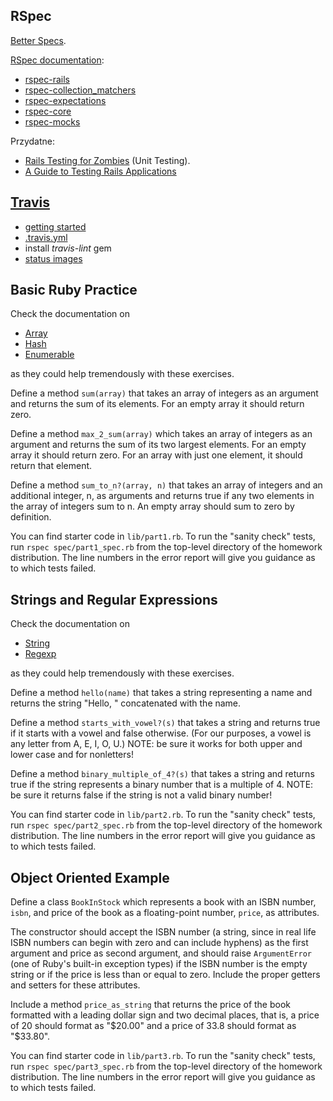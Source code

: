 ## RSpec

[Better Specs](http://betterspecs.org/).

[RSpec documentation](http://rspec.info/):

* [rspec-rails](https://github.com/rspec/rspec-rails)
* [rspec-collection_matchers](https://github.com/rspec/rspec-collection_matchers)
* [rspec-expectations](https://github.com/rspec/rspec-expectations)
* [rspec-core](https://github.com/rspec/rspec-core)
* [rspec-mocks](https://github.com/rspec/rspec-mocks)

Przydatne:

* [Rails Testing for Zombies](https://www.codeschool.com/courses/rails-testing-for-zombies)
  (Unit Testing).
* [A Guide to Testing Rails Applications](http://edgeguides.rubyonrails.org/testing.html)


## [Travis](https://travis-ci.org/)

* [getting started](http://docs.travis-ci.com/)
* [.travis.yml](.travis.yml)
* install *travis-lint* gem
* [status images](http://docs.travis-ci.com/user/status-images/)


## Basic Ruby Practice

Check the documentation on

* [Array](http://www.ruby-doc.org/core-2.1.1/Array.html)
* [Hash](http://www.ruby-doc.org/core-2.1.1/Hash.html)
* [Enumerable](http://www.ruby-doc.org/core-2.1.1/Enumerable.html)

as they could help tremendously with these exercises.

Define a method `sum(array)` that takes an array of integers as an
argument and returns the sum of its elements. For an empty array it
should return zero.

Define a method `max_2_sum(array)` which takes an array of integers as
an argument and returns the sum of its two largest elements. For an
empty array it should return zero. For an array with just one element,
it should return that element.

Define a method `sum_to_n?(array, n)` that takes an array of integers and
an additional integer, n, as arguments and returns true if any two
elements in the array of integers sum to n. An empty array should sum
to zero by definition.

You can find starter code in `lib/part1.rb`. To run the "sanity
check" tests, run `rspec spec/part1_spec.rb` from the top-level
directory of the homework distribution. The line numbers in the error
report will give you guidance as to which tests failed.


## Strings and Regular Expressions

Check the documentation on

* [String](http://www.ruby-doc.org/core-2.1.1/String.html)
* [Regexp](http://www.ruby-doc.org/core-2.1.1/Regexp.html)

as they could help tremendously with these exercises.

Define a method `hello(name)` that takes a string representing a name
and returns the string "Hello, " concatenated with the name.

Define a method `starts_with_vowel?(s)` that takes a string and
returns true if it starts with a vowel and false otherwise. (For
our purposes, a vowel is any letter from A, E, I, O, U.)
NOTE: be sure it works for both upper and lower case and for
nonletters!

Define a method `binary_multiple_of_4?(s)` that takes a string and
returns true if the string represents a binary number that is a
multiple of 4. NOTE: be sure it returns false if the string is not a
valid binary number!


You can find starter code in `lib/part2.rb`. To run the "sanity
check" tests, run `rspec spec/part2_spec.rb` from the top-level
directory of the homework distribution. The line numbers in the error
report will give you guidance as to which tests failed.


## Object Oriented Example

Define a class `BookInStock` which represents a book with an ISBN
number, `isbn`, and price of the book as a floating-point number,
`price`, as attributes.

The constructor should accept the ISBN number
(a string, since in real life ISBN numbers can begin with zero and can
include hyphens) as the first argument and price as second argument, and
should raise `ArgumentError` (one of Ruby's built-in exception types) if
the ISBN number is the empty string or if the price is less than or
equal to zero. Include the proper getters and setters for these
attributes.

Include a method `price_as_string` that returns the price of the book
formatted with a leading dollar sign and two decimal places, that is,
a price of 20 should format as "$20.00" and a price of 33.8 should
format as "$33.80".

You can find starter code in `lib/part3.rb`. To run the "sanity
check" tests, run `rspec spec/part3_spec.rb` from the top-level
directory of the homework distribution.  The line numbers in the error
report will give you guidance as to which tests failed.

